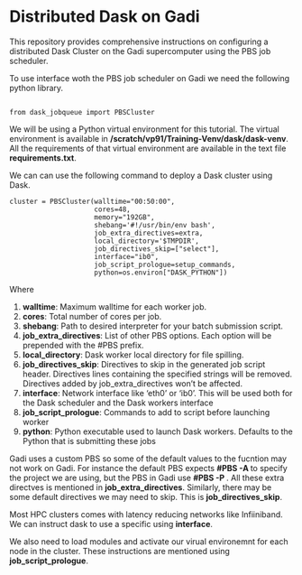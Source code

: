# Distributed Dask on Gadi
This repository provides comprehensive instructions on configuring a distributed Dask Cluster on the Gadi supercomputer using the PBS job scheduler.

To use interface woth the PBS job scheduler on Gadi we need the following python library.

```

from dask_jobqueue import PBSCluster

```

We will be using a Python virtual environment for this tutorial. The virtual environment is available in __/scratch/vp91/Training-Venv/dask/dask-venv__. All the requirements of that virtual environment are available in the text file __requirements.txt__. 

We can can use the following command to deploy a Dask cluster using Dask.

```
cluster = PBSCluster(walltime="00:50:00", 
                     cores=48, 
                     memory="192GB",
                     shebang='#!/usr/bin/env bash',
                     job_extra_directives=extra, 
                     local_directory='$TMPDIR', 
                     job_directives_skip=["select"], 
                     interface="ib0",
                     job_script_prologue=setup_commands,
                     python=os.environ["DASK_PYTHON"])

```

Where 
1. **walltime**: Maximum walltime for each worker job.
2. **cores**: Total number of cores per job.
3. **shebang**: Path to desired interpreter for your batch submission script.
4. **job_extra_directives**: List of other PBS options. Each option will be prepended with the #PBS prefix.
5. **local_directory**: Dask worker local directory for file spilling.
6. **job_directives_skip**: Directives to skip in the generated job script header. Directives lines containing the specified strings will be removed. Directives added by job_extra_directives won’t be affected.
7. **interface**: Network interface like ‘eth0’ or ‘ib0’. This will be used both for the Dask scheduler and the Dask workers interface
8. **job_script_prologue**: Commands to add to script before launching worker
9. **python**: Python executable used to launch Dask workers. Defaults to the Python that is submitting these jobs

Gadi uses a custom PBS so some of the default values to the fucntion may not work on Gadi. For instance the default PBS expects __#PBS -A <project name>__ to specify the project we are using, but the PBS in Gadi use __#PBS -P <project name>__. All these extra directves is mentioned in __job_extra_directives__. Similarly, there may be some default directives we may need to skip. This is __job_directives_skip__.

Most HPC clusters comes with latency reducing networks like Infiiniband. We can instruct dask to use a specific  using __interface__. 

We also need to load modules and activate our virual environemnt for each node in the cluster. These instructions are mentioned using __job_script_prologue__. 
